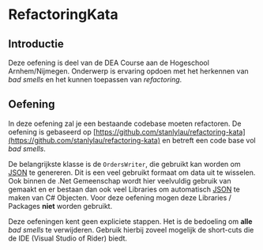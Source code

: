 # RefactoringKata

## Introductie

Deze oefening is deel van de DEA Course aan de Hogeschool Arnhem/Nijmegen. 
Onderwerp is ervaring opdoen met het herkennen van _bad smells_ en het kunnen
toepassen van _refactoring_.

## Oefening

In deze oefening zal je een bestaande codebase moeten refactoren. De oefening is gebaseerd
op [https://github.com/stanlylau/refactoring-kata](https://github.com/stanlylau/refactoring-kata) en betreft een code base vol _bad smells_.

De belangrijkste klasse is de `OrdersWriter`, die gebruikt kan worden om [JSON](https://www.json.org/) te genereren. Dit is een veel gebruikt formaat om data uit te wisselen. Ook binnen de .Net Gemeenschap wordt hier veelvuldig gebruik van gemaakt en er bestaan dan ook veel Libraries om automatisch [JSON](https://www.json.org/) te maken van C# Objecten. Voor deze oefening mogen
deze Libraries / Packages **niet** worden gebruikt.

Deze oefeningen kent geen expliciete stappen. Het is de bedoeling om __alle__ _bad smells_ te verwijderen. Gebruik hierbij zoveel mogelijk de short-cuts die de IDE (Visual Studio of Rider) biedt.

